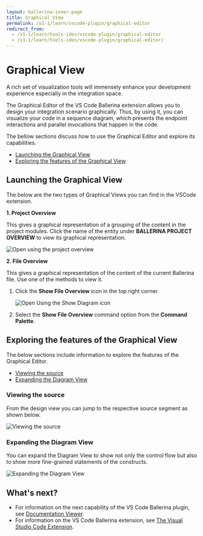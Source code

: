 ```yaml
---
layout: ballerina-inner-page
title: Graphical View
permalink: /v1-1/learn/vscode-plugin/graphical-editor
redirect_from:
  - /v1-1/learn/tools-ides/vscode-plugin/graphical-editor
  - /v1-1/learn/tools-ides/vscode-plugin/graphical-editor/
---
```


# Graphical View

A rich set of visualization tools will immensely enhance your development experience especially in the integration space. 

The Graphical Editor of the VS Code Ballerina extension allows you to design your integration scenario graphically. Thus, by using it, you can visualize your code in a sequence diagram, which presents the endpoint interactions and parallel invocations that happen in the code. 

The bellow sections discuss how to use the Graphical Editor and explore its capabilities.

- [Launching the Graphical View](#launching-the-graphical-view)
- [Exploring the features of the Graphical View](#exploring-the-features-of-the-graphical-view)

## Launching the Graphical View

The below are the two types of Graphical Views you can find in the VSCode extension.

**1. Project Overview**

This gives a graphical representation of a grouping of the content in the project modules. Click the name of the entity under **BALLERINA PROJECT OVERVIEW** to view its graphical representation.

![Open using the project overview](/v1-1/learn/images/select-from-overview.gif)

**2. File Overview**

This gives a graphical representation of the content of the current Ballerina file. Use one of the methods to view it.

1. Click the **Show File Overview** icon in the top right corner.

   ![Open Using the Show Diagram icon](/v1-1/learn/images/show-diagram-icon.gif)

2. Select the **Show File Overview** command option from the **Command Palette**.

## Exploring the features of the Graphical View

The below sections include information to explore the features of the Graphical Editor.

- [Viewing the source](#viewing-the-source)
- [Expanding the Diagram View](#expanding-the-diagram-view)

### Viewing the source

From the design view you can jump to the respective source segment as shown below.

![Viewing the source](/v1-1/learn/images/jump-to-source-view.gif)

### Expanding the Diagram View

You can expand the Diagram View to show not only the control flow but also to show more fine-grained statements of the constructs.

![Expanding the Diagram View](/v1-1/learn/images/expand-diagram-view.gif)

## What's next?

 - For information on the next capability of the VS Code Ballerina plugin, see [Documentation Viewer](/v1-1/learn/vscode-plugin/documentation-viewer).
 - For information on the VS Code Ballerina extension, see [The Visual Studio Code Extension](/v1-1/learn/vscode-plugin).